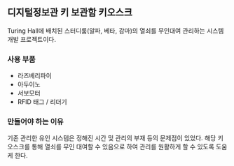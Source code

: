 ## 디지털정보관 키 보관함 키오스크
Turing Hall에 배치된 스터디룸(알파, 베타, 감마)의 열쇠를 무인대여 관리하는 시스템 개발 프로젝트이다.

### 사용 부품
- 라즈베리파이
- 아두이노
- 서보모터
- RFID 태그 / 리더기

### 만들어야 하는 이유
기존 관리한 유인 시스템은 정해진 시간 및 관리의 부재 등의 문제점이 있었다.
해당 키오스크를 통해 열쇠를 무인 대여할 수 있음으로 하여 관리를 원활하게 할 수 있도록 도움케 한다.